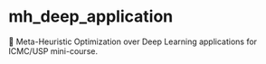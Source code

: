 # mh_deep_application
🐝 Meta-Heuristic Optimization over Deep Learning applications for ICMC/USP mini-course. 
